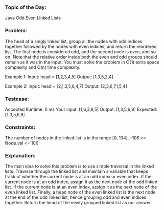 ### Topic of the Day: 
Java Odd Even Linked Lists

### Problem: 
The head of a singly linked list, group all the nodes with odd indices together followed by the nodes with even indices, and return the reordered list. The first node is considered odd, and the second node is even, and so on. Note that the relative order inside both the even and odd groups should remain as it was in the input. You must solve the problem in O(1) extra space complexity and O(n) time complexity.

Example 1:
Input: head = [1,2,3,4,5]
Output: [1,3,5,2,4]

Example 2:
Input: head = [2,1,3,5,6,4,7]
Output: [2,3,6,7,1,5,4]
 
### Testcase:
Accepted
Runtime: 0 ms
Your input: [1,6,3,9,5]
Output: [1,3,5,6,9]
Expected: [1,3,5,6,9]

### Constraints:
The number of nodes in the linked list is in the range [0, 104].
-106 <= Node.val <= 106

### Explanation:
The main idea to solve this problem is to use simple traversal in the linked lists.
Traverse through the linked list and maintain a variable that keeps track of whether the current node is at an odd index or even index.
If the current node is at an odd index, assign it as the next node of the odd linked list.
If the current node is at an even index, assign it as the next node of the even linked list.
Finally, a head node of the even linked list is the next node at the end of the odd linked list, hence grouping odd and even indices together.
Return the head of the newly grouped linked list as our answer.
